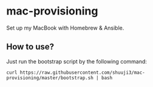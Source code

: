 
# mac-provisioning

Set up my MacBook with Homebrew & Ansible.

## How to use?

Just run the bootstrap script by the following command:

    curl https://raw.githubusercontent.com/shuuji3/mac-provisioning/master/bootstrap.sh | bash
